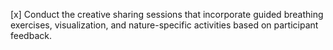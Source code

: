 [x] Conduct the creative sharing sessions that incorporate guided breathing exercises, visualization, and nature-specific activities based on participant feedback.